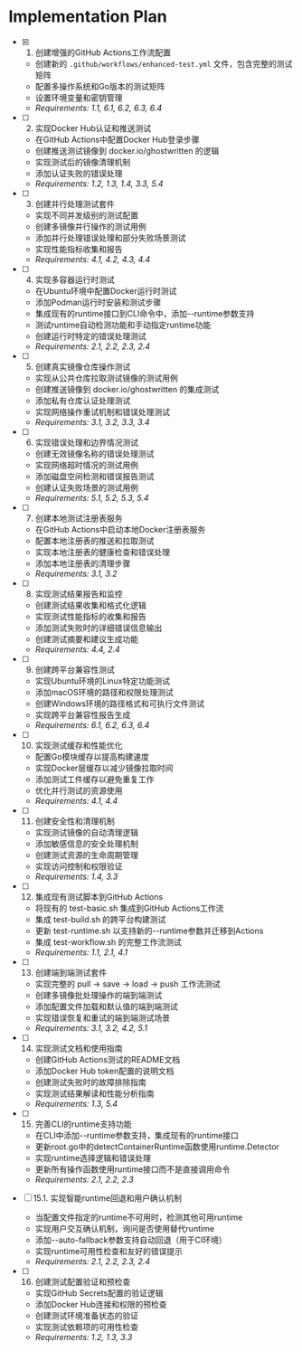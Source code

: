 # Implementation Plan

- [x] 1. 创建增强的GitHub Actions工作流配置
  - 创建新的 `.github/workflows/enhanced-test.yml` 文件，包含完整的测试矩阵
  - 配置多操作系统和Go版本的测试矩阵
  - 设置环境变量和密钥管理
  - _Requirements: 1.1, 6.1, 6.2, 6.3, 6.4_

- [ ] 2. 实现Docker Hub认证和推送测试
  - 在GitHub Actions中配置Docker Hub登录步骤
  - 创建推送测试镜像到 docker.io/ghostwritten 的逻辑
  - 实现测试后的镜像清理机制
  - 添加认证失败的错误处理
  - _Requirements: 1.2, 1.3, 1.4, 3.3, 5.4_

- [ ] 3. 创建并行处理测试套件
  - 实现不同并发级别的测试配置
  - 创建多镜像并行操作的测试用例
  - 添加并行处理错误处理和部分失败场景测试
  - 实现性能指标收集和报告
  - _Requirements: 4.1, 4.2, 4.3, 4.4_

- [ ] 4. 实现多容器运行时测试
  - 在Ubuntu环境中配置Docker运行时测试
  - 添加Podman运行时安装和测试步骤
  - 集成现有的runtime接口到CLI命令中，添加--runtime参数支持
  - 测试runtime自动检测功能和手动指定runtime功能
  - 创建运行时特定的错误处理测试
  - _Requirements: 2.1, 2.2, 2.3, 2.4_

- [ ] 5. 创建真实镜像仓库操作测试
  - 实现从公共仓库拉取测试镜像的测试用例
  - 创建推送镜像到 docker.io/ghostwritten 的集成测试
  - 添加私有仓库认证处理测试
  - 实现网络操作重试机制和错误处理测试
  - _Requirements: 3.1, 3.2, 3.3, 3.4_

- [ ] 6. 实现错误处理和边界情况测试
  - 创建无效镜像名称的错误处理测试
  - 实现网络超时情况的测试用例
  - 添加磁盘空间检测和错误报告测试
  - 创建认证失败场景的测试用例
  - _Requirements: 5.1, 5.2, 5.3, 5.4_

- [ ] 7. 创建本地测试注册表服务
  - 在GitHub Actions中启动本地Docker注册表服务
  - 配置本地注册表的推送和拉取测试
  - 实现本地注册表的健康检查和错误处理
  - 添加本地注册表的清理步骤
  - _Requirements: 3.1, 3.2_

- [ ] 8. 实现测试结果报告和监控
  - 创建测试结果收集和格式化逻辑
  - 实现测试性能指标的收集和报告
  - 添加测试失败时的详细错误信息输出
  - 创建测试摘要和建议生成功能
  - _Requirements: 4.4, 2.4_

- [ ] 9. 创建跨平台兼容性测试
  - 实现Ubuntu环境的Linux特定功能测试
  - 添加macOS环境的路径和权限处理测试
  - 创建Windows环境的路径格式和可执行文件测试
  - 实现跨平台兼容性报告生成
  - _Requirements: 6.1, 6.2, 6.3, 6.4_

- [ ] 10. 实现测试缓存和性能优化
  - 配置Go模块缓存以提高构建速度
  - 实现Docker层缓存以减少镜像拉取时间
  - 添加测试工件缓存以避免重复工作
  - 优化并行测试的资源使用
  - _Requirements: 4.1, 4.4_

- [ ] 11. 创建安全性和清理机制
  - 实现测试镜像的自动清理逻辑
  - 添加敏感信息的安全处理机制
  - 创建测试资源的生命周期管理
  - 实现访问控制和权限验证
  - _Requirements: 1.4, 3.3_

- [ ] 12. 集成现有测试脚本到GitHub Actions
  - 将现有的 test-basic.sh 集成到GitHub Actions工作流
  - 集成 test-build.sh 的跨平台构建测试
  - 更新 test-runtime.sh 以支持新的--runtime参数并迁移到Actions
  - 集成 test-workflow.sh 的完整工作流测试
  - _Requirements: 1.1, 2.1, 4.1_

- [ ] 13. 创建端到端测试套件
  - 实现完整的 pull -> save -> load -> push 工作流测试
  - 创建多镜像批处理操作的端到端测试
  - 添加配置文件加载和默认值的端到端测试
  - 实现错误恢复和重试的端到端测试场景
  - _Requirements: 3.1, 3.2, 4.2, 5.1_

- [ ] 14. 实现测试文档和使用指南
  - 创建GitHub Actions测试的README文档
  - 添加Docker Hub token配置的说明文档
  - 创建测试失败时的故障排除指南
  - 实现测试结果解读和性能分析指南
  - _Requirements: 1.3, 5.4_

- [ ] 15. 完善CLI的runtime支持功能
  - 在CLI中添加--runtime参数支持，集成现有的runtime接口
  - 更新root.go中的detectContainerRuntime函数使用runtime.Detector
  - 实现runtime选择逻辑和错误处理
  - 更新所有操作函数使用runtime接口而不是直接调用命令
  - _Requirements: 2.1, 2.2, 2.3_

- [ ] 15.1. 实现智能runtime回退和用户确认机制
  - 当配置文件指定的runtime不可用时，检测其他可用runtime
  - 实现用户交互确认机制，询问是否使用替代runtime
  - 添加--auto-fallback参数支持自动回退（用于CI环境）
  - 实现runtime可用性检查和友好的错误提示
  - _Requirements: 2.1, 2.2, 2.3, 2.4_

- [ ] 16. 创建测试配置验证和预检查
  - 实现GitHub Secrets配置的验证逻辑
  - 添加Docker Hub连接和权限的预检查
  - 创建测试环境准备状态的验证
  - 实现测试依赖项的可用性检查
  - _Requirements: 1.2, 1.3, 3.3_